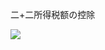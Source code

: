 二+二所得税额の控除

![](https://www.nta.go.jp/tmp/177f4fc1-55f0-4020-9b6a-46af3848522a/images/a4580102c2954d51c067c851ac22a73ff6dd434ba886ef481b4f3075f958a734.jpg)